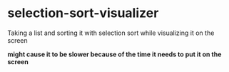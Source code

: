 # selection-sort-visualizer
Taking a list and sorting it with selection sort while visualizing it on the screen

**might cause it to be slower because of the time it needs to put it on the screen**
